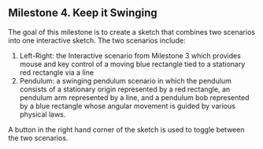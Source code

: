<h2>Milestone 4. Keep it Swinging</h2>

The goal of this milestone is to create a sketch that combines two scenarios into one interactive sketch. The two scenarios include:

<ol>
  <li> Left-Right: the Interactive scenario from Milestone 3 which provides mouse and key control of a moving blue rectangle tied to a stationary red rectangle via a line</li>
  <li> Pendulum: a swinging pendulum scenario in which the pendulum consists of a stationary origin represented by a red rectangle, an pendulum arm represented by a line, and a pendulum bob represented by a blue rectangle whose angular movement is guided by various physical laws.</li>
</ol>

A button in the right hand corner of the sketch is used to toggle between the two scenarios.
